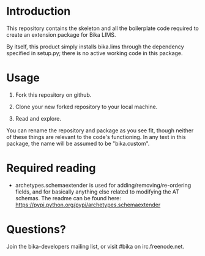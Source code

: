 Introduction
============

This repository contains the skeleton and all the boilerplate code required to
create an extension package for Bika LIMS.

By itself, this product simply installs bika.lims through the dependency
specified in setup.py; there is no active working code in this package.

Usage
=====

1. Fork this repository on github.

2. Clone your new forked repository to your local machine.

3. Read and explore.

You can rename the repository and package as you see fit, though neither of
these things are relevant to the code's functioning.  In any text in this
package, the name will be assumed to be "bika.custom".

Required reading
================

- archetypes.schemaextender is used for adding/removing/re-ordering fields,
and for basically anything else related to modifying the AT schemas.  The
readme can be found here: https://pypi.python.org/pypi/archetypes.schemaextender

Questions?
==========

Join the bika-developers mailing list, or visit #bika on irc.freenode.net.

